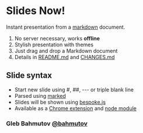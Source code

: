 # Slides Now!

Instant presentation from a [markdown](http://goo.gl/6yTb) document.

1. No server necessary, works **offline**
2. Stylish presentation with themes
3. Just drag and drop a Markdown document
4. Details in [README.md](README.md) and [CHANGES.md](CHANGES.md)

## Slide syntax

* Start new slide using #, ##, --- or triple blank line
* Parsed using [marked](http://goo.gl/jrMV8)
* Slides will be shown using [bespoke.js](http://goo.gl/IpgNE)
* Available as a [Chrome extension](http://goo.gl/sMeaZR)
and [node module](http://npmjs.org/slides-now-node)

### Gleb Bahmutov [@bahmutov](https://twitter.com/bahmutov)

[slides-now-theme]: "classic"
[slides-now-footer]: "Slides-Now"

